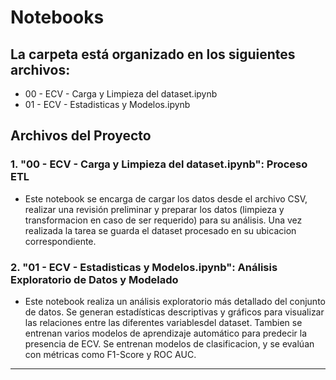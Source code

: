 # Notebooks

## La carpeta está organizado en los siguientes archivos:
- 00 - ECV - Carga y Limpieza del dataset.ipynb
- 01 - ECV - Estadisticas y Modelos.ipynb

## Archivos del Proyecto

### 1. **"00 - ECV - Carga y Limpieza del dataset.ipynb": Proceso ETL**
   - Este notebook se encarga de cargar los datos desde el archivo CSV, realizar una revisión preliminar y preparar los datos (limpieza y transformacion en caso de ser requerido) para su análisis. Una vez realizada la tarea se guarda el dataset procesado en su ubicacion correspondiente. 

### 2. **"01 - ECV - Estadisticas y Modelos.ipynb": Análisis Exploratorio de Datos y Modelado**
   - Este notebook realiza un análisis exploratorio más detallado del conjunto de datos. Se generan estadísticas descriptivas y gráficos para visualizar las relaciones entre las diferentes variablesdel dataset. Tambien se entrenan varios modelos de aprendizaje automático para predecir la presencia de ECV. Se entrenan modelos de clasificacion, y se evalúan con métricas como F1-Score y ROC AUC.

------